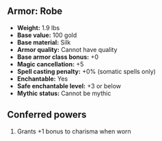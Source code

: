 ## Armor: Robe
- **Weight:** 1.9 lbs
- **Base value:** 100 gold
- **Base material:** Silk
- **Armor quality:** Cannot have quality
- **Base armor class bonus:** +0
- **Magic cancellation:** +5
- **Spell casting penalty:** +0% (somatic spells only)
- **Enchantable:** Yes
- **Safe enchantable level:** +3 or below
- **Mythic status:** Cannot be mythic
## Conferred powers
1. Grants +1 bonus to charisma when worn
